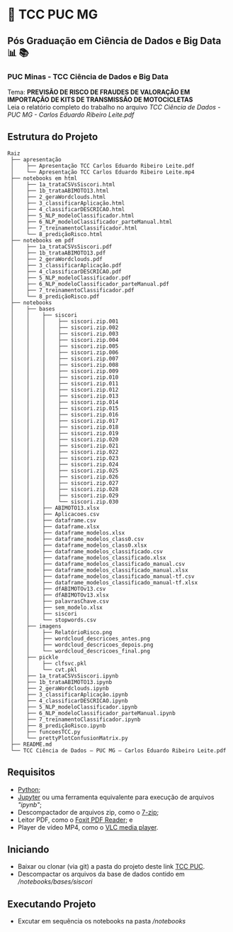 # :school: TCC PUC MG
## Pós Graduação em Ciência de Dados e Big Data :bar_chart: :books:
### PUC Minas - TCC Ciência de Dados e Big Data<br>

Tema: **PREVISÃO DE RISCO DE FRAUDES DE VALORAÇÃO EM IMPORTAÇÃO DE KITS DE TRANSMISSÃO DE MOTOCICLETAS**<br>
Leia o relatório completo do trabalho no arquivo _TCC Ciência de Dados - PUC MG - Carlos Eduardo Ribeiro Leite.pdf_

## Estrutura do Projeto
```
Raiz
 ├── apresentação
 │    ├── Apresentação TCC Carlos Eduardo Ribeiro Leite.pdf
 │    └── Apresentação TCC Carlos Eduardo Ribeiro Leite.mp4
 ├── notebooks em html
 │    ├── 1a_trataCSVsSiscori.html
 │    ├── 1b_trataABIMOTO13.html
 │    ├── 2_geraWordclouds.html
 │    ├── 3_classificarAplicação.html
 │    ├── 4_classificarDESCRICAO.html
 │    ├── 5_NLP_modeloClassificador.html
 │    ├── 6_NLP_modeloClassificador_parteManual.html
 │    ├── 7_treinamentoClassificador.html
 │    └── 8_prediçãoRisco.html
 ├── notebooks em pdf
 │    ├── 1a_trataCSVsSiscori.pdf
 │    ├── 1b_trataABIMOTO13.pdf
 │    ├── 2_geraWordclouds.pdf
 │    ├── 3_classificarAplicação.pdf
 │    ├── 4_classificarDESCRICAO.pdf
 │    ├── 5_NLP_modeloClassificador.pdf
 │    ├── 6_NLP_modeloClassificador_parteManual.pdf
 │    ├── 7_treinamentoClassificador.pdf
 │    └── 8_prediçãoRisco.pdf
 ├── notebooks
 │    ├── bases
 │    │    ├── siscori
 │    │    │    ├── siscori.zip.001
 │    │    │    ├── siscori.zip.002
 │    │    │    ├── siscori.zip.003
 │    │    │    ├── siscori.zip.004
 │    │    │    ├── siscori.zip.005
 │    │    │    ├── siscori.zip.006
 │    │    │    ├── siscori.zip.007
 │    │    │    ├── siscori.zip.008
 │    │    │    ├── siscori.zip.009
 │    │    │    ├── siscori.zip.010
 │    │    │    ├── siscori.zip.011
 │    │    │    ├── siscori.zip.012
 │    │    │    ├── siscori.zip.013
 │    │    │    ├── siscori.zip.014
 │    │    │    ├── siscori.zip.015
 │    │    │    ├── siscori.zip.016
 │    │    │    ├── siscori.zip.017
 │    │    │    ├── siscori.zip.018
 │    │    │    ├── siscori.zip.019
 │    │    │    ├── siscori.zip.020
 │    │    │    ├── siscori.zip.021
 │    │    │    ├── siscori.zip.022
 │    │    │    ├── siscori.zip.023
 │    │    │    ├── siscori.zip.024
 │    │    │    ├── siscori.zip.025
 │    │    │    ├── siscori.zip.026
 │    │    │    ├── siscori.zip.027
 │    │    │    ├── siscori.zip.028
 │    │    │    ├── siscori.zip.029
 │    │    │    └── siscori.zip.030
 │    │    ├── ABIMOTO13.xlsx
 │    │    ├── Aplicacoes.csv
 │    │    ├── dataframe.csv
 │    │    ├── dataframe.xlsx
 │    │    ├── dataframe_modelos.xlsx
 │    │    ├── dataframe_modelos_class0.csv
 │    │    ├── dataframe_modelos_class0.xlsx
 │    │    ├── dataframe_modelos_classificado.csv
 │    │    ├── dataframe_modelos_classificado.xlsx
 │    │    ├── dataframe_modelos_classificado_manual.csv
 │    │    ├── dataframe_modelos_classificado_manual.xlsx
 │    │    ├── dataframe_modelos_classificado_manual-tf.csv
 │    │    ├── dataframe_modelos_classificado_manual-tf.xlsx
 │    │    ├── dfABIMOTOv13.csv
 │    │    ├── dfABIMOTOv13.xlsx
 │    │    ├── palavrasChave.csv
 │    │    ├── sem_modelo.xlsx
 │    │    ├── siscori
 │    │    └── stopwords.csv
 │    ├── imagens
 │    │    ├── RelatórioRisco.png
 │    │    ├── wordcloud_descricoes_antes.png
 │    │    ├── wordcloud_descricoes_depois.png
 │    │    └── wordcloud_descricoes_final.png
 │    ├── pickle
 │    │    ├── clfsvc.pkl
 │    │    └── cvt.pkl
 │    ├── 1a_trataCSVsSiscori.ipynb
 │    ├── 1b_trataABIMOTO13.ipynb
 │    ├── 2_geraWordclouds.ipynb
 │    ├── 3_classificarAplicação.ipynb
 │    ├── 4_classificarDESCRICAO.ipynb
 │    ├── 5_NLP_modeloClassificador.ipynb
 │    ├── 6_NLP_modeloClassificador_parteManual.ipynb
 │    ├── 7_treinamentoClassificador.ipynb
 │    ├── 8_prediçãoRisco.ipynb
 │    ├── funcoesTCC.py
 │    └── prettyPlotConfusionMatrix.py
 ├── README.md
 └── TCC Ciência de Dados – PUC MG – Carlos Eduardo Ribeiro Leite.pdf
```

## Requisitos
 * [Python](https://www.python.org/);
 * [Jupyter](https://jupyter.org/) ou uma ferramenta equivalente para execução de arquivos _"ipynb"_;
 * Descompactador de arquivos zip, como o [7-zip](https://www.7-zip.org/);
 * Leitor PDF, como o [Foxit PDF Reader](https://www.foxit.com/pdf-reader/); e
 * Player de vídeo MP4, como o [VLC media player](https://www.videolan.org/).

## Iniciando
 * Baixar ou clonar (via git) a pasta do projeto deste link [TCC PUC](https://github.com/kaduleite/TCC_PUC_MG_2021).
 * Descompactar os arquivos da base de dados contido em _/notebooks/bases/siscori_

## Executando Projeto
 * Excutar em sequência os notebooks na pasta _/notebooks_




